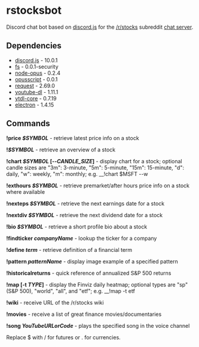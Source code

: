 # rstocksbot
Discord chat bot based on [discord.js](https://github.com/hydrabolt/discord.js) for the [/r/stocks](https://www.reddit.com/r/stocks/) subreddit [chat server](http://www.r-stocks.com/chat/).

## Dependencies 
* [discord.js](https://www.npmjs.com/package/discord.js) - 10.0.1
* [fs](https://www.npmjs.com/package/fs) - 0.0.1-security
* [node-opus](https://www.npmjs.com/package/node-opus) - 0.2.4
* [opusscript](https://www.npmjs.com/package/opusscript) - 0.0.1
* [request](https://www.npmjs.com/package/request) - 2.69.0
* [youtube-dl](https://www.npmjs.com/package/youtube-dl) - 1.11.1
* [ytdl-core](https://www.npmjs.com/package/ytdl-core) - 0.7.19
* [electron](https://www.npmjs.com/package/electron) - 1.4.15

## Commands
__!price _$SYMBOL___ - retrieve latest price info on a stock

__!_$SYMBOL___ - retrieve an overview of a stock

__!chart _$SYMBOL_ [--_CANDLE_SIZE_]__ - display chart for a stock; optional candle sizes are "3m": 3-minute, "5m": 5-minute, "15m": 15-minute, "d": daily, "w": weekly, "m": monthly; e.g. __!chart $MSFT --w

__!exthours _$SYMBOL___ - retrieve premarket/after hours price info on a stock where available

__!nexteps _$SYMBOL___ - retrieve the next earnings date for a stock

__!nextdiv _$SYMBOL___ - retrieve the next dividend date for a stock

__!bio _$SYMBOL___ - retrieve a short profile bio about a stock

__!findticker _companyName___ - lookup the ticker for a company

__!define _term___ - retrieve definition of a financial term

__!pattern _patternName___ - display image example of a specified pattern

__!historicalreturns__ - quick reference of annualized S&P 500 returns

__!map [-t _TYPE_]__ - display the Finviz daily heatmap; optional types are "sp" (S&P 500), "world", "all", and "etf"; e.g. __!map -t etf

__!wiki__ - receive URL of the /r/stocks wiki

__!movies__ - receive a list of great finance movies/documentaries

__!song _YouTubeURLorCode___ - plays the specified song in the voice channel

Replace $ with / for futures or . for currencies.